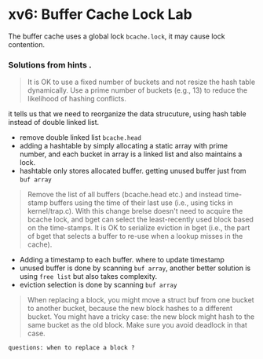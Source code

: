 # xv6: Buffer Cache Lock Lab

The buffer cache uses a global lock `bcache.lock`, it may cause lock contention. 

### Solutions from hints .

> It is OK to use a fixed number of buckets and not resize the hash table dynamically. Use a prime number of buckets (e.g., 13) to reduce the likelihood of hashing conflicts.

it tells us that we need to reorganize the data strucuture, using hash table instead of double linked list.  

- remove double linked list `bcache.head`
- adding a hashtable by simply allocating a static array with prime number, and each bucket in array is a linked list and also maintains a lock. 
- hashtable only stores allocated buffer. getting unused buffer just from `buf array`

> Remove the list of all buffers (bcache.head etc.) and instead time-stamp buffers using the time of their last use (i.e., using ticks in kernel/trap.c). With this change brelse doesn't need to acquire the bcache lock, and bget can select the least-recently used block based on the time-stamps. It is OK to serialize eviction in bget (i.e., the part of bget that selects a buffer to re-use when a lookup misses in the cache).

-  Adding a timestamp to each buffer. where to update timestamp 
-  unused buffer is done by scanning `buf array`, another better solution is using `free list` but also takes complexity.  
- eviction selection is done by scanning `buf array`

> When replacing a block, you might move a struct buf from one bucket to another bucket, because the new block hashes to a different bucket. You might have a tricky case: the new block might hash to the same bucket as the old block. Make sure you avoid deadlock in that case.

    questions: when to replace a block ?